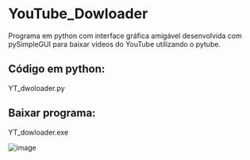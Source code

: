 # YouTube_Dowloader
Programa em python com interface gráfica amigável desenvolvida com pySimpleGUI para baixar vídeos do YouTube utilizando o pytube.

## Código em python:
YT_dwoloader.py

## Baixar programa:
YT_dowloader.exe

![image](https://user-images.githubusercontent.com/66979434/144782864-7337221f-b06a-46e4-8539-8aba4177d2d1.png)

